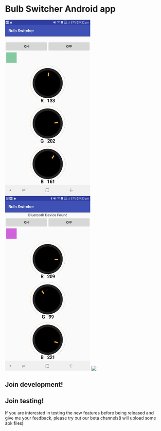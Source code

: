 # Bulb Switcher Android app

<img src="docs/doc_a.jpg" width="280"/> <img src="docs/doc_b.jpg" width="280"/> <img src="docs_resources/share_device.png" width="280" />
 
## Join development!

## Join testing!

If you are interested in testing the new features before being released and give me your feedback, please try out our beta channels(i will upload some apk files)




